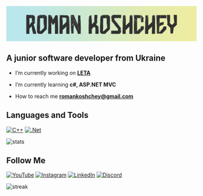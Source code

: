 ![Header](assets/header.png)

## A junior software developer from Ukraine

- I’m currently working on **[LETA](https://github.com/Koshcher/LETA)**

- I’m currently learning **c#, ASP.NET MVC**

-  How to reach me **romankoshchey@gmail.com**

## Languages and Tools
[![C++](https://img.shields.io/badge/-C++-2c2c2c?style=for-the-badge&logo=C%2b%2b&logoColor=6296CC)](https://www.cplusplus.com/) 
[![.Net](https://img.shields.io/badge/-Framework-2c2c2c?style=for-the-badge&logo=.net&logoColor=E5D3FF)](https://docs.microsoft.com/en-us/dotnet/csharp/)

![stats](https://github-readme-stats.vercel.app/api/top-langs?username=koshcher&show_icons=true&locale=en&layout=compact&theme=onedark&text_color=8cb172)


## Follow Me
[![YouTube](https://img.shields.io/badge/-YouTube-2c2c2c?style=for-the-badge&logo=YouTube&logoColor=F76060)](https://www.youtube.com/channel/UC76gVI16vbdC1Bwa87bECyw)
[![Instagram](https://img.shields.io/badge/-Instagram-2c2c2c?style=for-the-badge&logo=instagram&logoColor=F754E2)](https://www.instagram.com/koshchey_sw/)
[![LinkedIn](https://img.shields.io/badge/-LinkedIn-2c2c2c?style=for-the-badge&logo=linkedin&logoColor=6296CC)](https://www.linkedin.com/in/roman-koshchey-0a7a03223/)
[![Discord](https://img.shields.io/badge/-Discord-2c2c2c?style=for-the-badge&logo=Discord&logoColor=6079F7)](https://discord.com/users/Koshcher#7607)

![streak](https://github-readme-streak-stats.herokuapp.com/?user=koshcher&theme=onedark)
